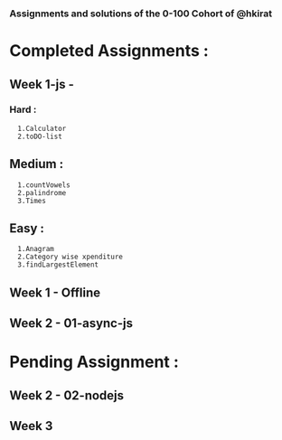 ### Assignments and solutions of the 0-100 Cohort of @hkirat
# Completed Assignments :
## Week 1-js -
  ### Hard :
      1.Calculator
      2.toDO-list
    
    
  ## Medium :
      1.countVowels
      2.palindrome
      3.Times
    
  ## Easy :

      1.Anagram
      2.Category wise xpenditure
      3.findLargestElement

  ## Week 1 - Offline
  ## Week 2 - 01-async-js


# Pending Assignment :
  ## Week 2 - 02-nodejs
  ## Week 3 
    